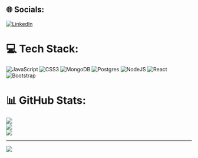 
## 🌐 Socials:
[![LinkedIn](https://img.shields.io/badge/LinkedIn-%230077B5.svg?logo=linkedin&logoColor=white)](https://linkedin.com/in/recepkurtulus) 

# 💻 Tech Stack:
![JavaScript](https://img.shields.io/badge/javascript-%23323330.svg?style=for-the-badge&logo=javascript&logoColor=%23F7DF1E) ![CSS3](https://img.shields.io/badge/css3-%231572B6.svg?style=for-the-badge&logo=css3&logoColor=white) ![MongoDB](https://img.shields.io/badge/MongoDB-%234ea94b.svg?style=for-the-badge&logo=mongodb&logoColor=white) ![Postgres](https://img.shields.io/badge/postgres-%23316192.svg?style=for-the-badge&logo=postgresql&logoColor=white) ![NodeJS](https://img.shields.io/badge/node.js-6DA55F?style=for-the-badge&logo=node.js&logoColor=white) ![React](https://img.shields.io/badge/react-%2320232a.svg?style=for-the-badge&logo=react&logoColor=%2361DAFB) ![Bootstrap](https://img.shields.io/badge/bootstrap-%23563D7C.svg?style=for-the-badge&logo=bootstrap&logoColor=white)
# 📊 GitHub Stats:
![](https://github-readme-stats.vercel.app/api?username=recepkurtulus&theme=dark&hide_border=false&include_all_commits=false&count_private=false)<br/>
![](https://github-readme-streak-stats.herokuapp.com/?user=recepkurtulus&theme=dark&hide_border=false)<br/>
![](https://github-readme-stats.vercel.app/api/top-langs/?username=recepkurtulus&theme=dark&hide_border=false&include_all_commits=false&count_private=false&layout=compact)

---
[![](https://visitcount.itsvg.in/api?id=recepkurtulus&icon=0&color=0)](https://visitcount.itsvg.in)

<!-- Proudly created with GPRM ( https://gprm.itsvg.in ) -->
